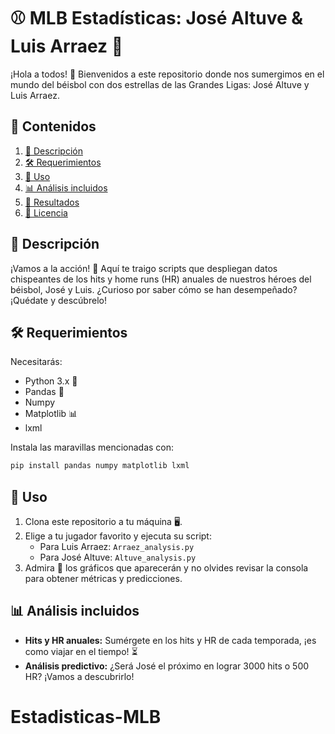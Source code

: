 
# ⚾ MLB Estadísticas: José Altuve & Luis Arraez 🌟

¡Hola a todos! 🎉 Bienvenidos a este repositorio donde nos sumergimos en el mundo del béisbol con dos estrellas de las Grandes Ligas: José Altuve y Luis Arraez. 

## 📖 Contenidos
1. [🌟 Descripción](#descripción)
2. [🛠️ Requerimientos](#requerimientos)
3. [🚀 Uso](#uso)
4. [📊 Análisis incluidos](#análisis-incluidos)
5. [🎯 Resultados](#resultados)
6. [📜 Licencia](#licencia)

## 🌟 Descripción

¡Vamos a la acción! 🚀 Aquí te traigo scripts que despliegan datos chispeantes de los hits y home runs (HR) anuales de nuestros héroes del béisbol, José y Luis. ¿Curioso por saber cómo se han desempeñado? ¡Quédate y descúbrelo!

## 🛠️ Requerimientos

Necesitarás:

- Python 3.x 🐍
- Pandas 🐼
- Numpy
- Matplotlib 📊
- lxml

Instala las maravillas mencionadas con:
```bash
pip install pandas numpy matplotlib lxml
```

## 🚀 Uso

1. Clona este repositorio a tu máquina 🖥️.
2. Elige a tu jugador favorito y ejecuta su script:
   - Para Luis Arraez: `Arraez_analysis.py`
   - Para José Altuve: `Altuve_analysis.py`
3. Admira 🤩 los gráficos que aparecerán y no olvides revisar la consola para obtener métricas y predicciones.

## 📊 Análisis incluidos

- **Hits y HR anuales:** Sumérgete en los hits y HR de cada temporada, ¡es como viajar en el tiempo! ⏳
- **Análisis predictivo:** ¿Será José el próximo en lograr 3000 hits o 500 HR? ¡Vamos a descubrirlo!

# Estadisticas-MLB
